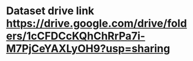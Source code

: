 # Dataset drive link https://drive.google.com/drive/folders/1cCFDCcKQhChRrPa7i-M7PjCeYAXLyOH9?usp=sharing
